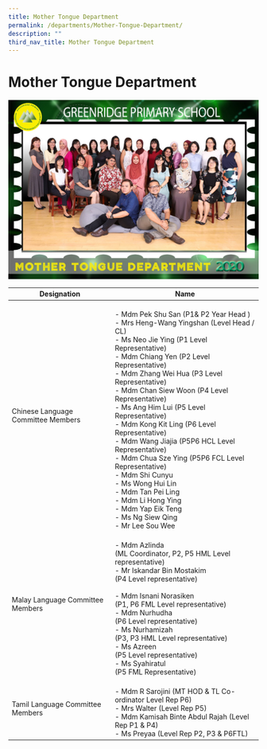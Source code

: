 ```yaml
---
title: Mother Tongue Department
permalink: /departments/Mother-Tongue-Department/
description: ""
third_nav_title: Mother Tongue Department
---
```

# Mother Tongue Department

![](/images/Departments/Mother%20Tongue%20Department/MOTHER%20TONGUE_P1.jpg)

|             Designation             |              Name            |
|-----------------------------------|----------------------------------------------------------------------------------------------------------------------------------------------------------------------------------------------------------------------------------------------------------------------------------------------------------------------------------------------------------------------------------------------------------------------------------------------------------------------------------------------------------------------------------------------------------------------------------------------------------------------------------------------------------------------------------------|
| Chinese Language Committee Members  | <br>- Mdm Pek Shu San (P1& P2 Year Head )<br>- Mrs Heng-Wang Yingshan (Level Head / CL)<br>- Ms Neo Jie Ying (P1 Level Representative)<br>- Mdm Chiang Yen (P2 Level Representative)<br>- Mdm Zhang Wei Hua (P3 Level Representative)<br>- Mdm Chan Siew Woon (P4 Level Representative)<br>- Ms Ang Him Lui (P5 Level Representative)<br>- Mdm Kong Kit Ling (P6 Level Representative)<br>- Mdm Wang Jiajia (P5P6 HCL Level Representative)<br>- Mdm Chua Sze Ying (P5P6 FCL Level Representative)<br>- Mdm Shi Cunyu <br>- Ms Wong Hui Lin<br>- Mdm Tan Pei Ling<br>- Mdm Li Hong Ying<br>- Mdm Yap Eik Teng<br>- Ms Ng Siew Qing<br>- Mr Lee Sou Wee<br> |
| Malay Language Committee Members    | <br>- Mdm Azlinda<br>(ML Coordinator, P2, P5 HML Level representative)<br>- Mr Iskandar Bin Mostakim <br>   (P4 Level representative)<br><br>- Mdm Isnani Norasiken<br>(P1, P6 FML Level representative)<br>- Mdm Nurhudha <br>(P6 Level representative)<br>- Ms Nurhamizah<br>(P3, P3 HML Level representative)<br>- Ms Azreen<br>(P5 Level representative)<br>- Ms Syahiratul<br>(P5 FML Representative)<br>                                   |
| Tamil Language Committee Members    | <br>- Mdm R Sarojini (MT HOD & TL Co-ordinator Level Rep P6)<br>- Mrs Walter (Level Rep P5)<br>- Mdm Kamisah Binte Abdul Rajah (Level Rep P1 & P4)<br>- Ms Preyaa (Level Rep P2, P3 & P6FTL)        |